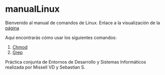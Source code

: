 # manualLinux

Bienvenido al manual de comandos de Linux. 
Enlace a la visualización de la [página](https://sebastiansondor.github.io/manualLinux/index.html)

Aquí encontrarás cómo usar los siguientes comandos:

1. [Chmod](index.html)
2. [Grep](grep.html)
<!-- 
3. [Sort](sort.html)
-->
Práctica conjunta de Entornos de Desarrollo y Sistemas Informáticos realizada por Missell VD y Sebastian S.
